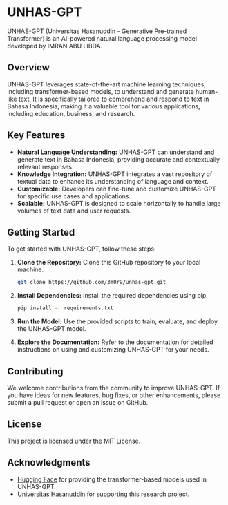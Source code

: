 # UNHAS-GPT

UNHAS-GPT (Universitas Hasanuddin - Generative Pre-trained Transformer) is an AI-powered natural language processing model developed by IMRAN ABU LIBDA.

## Overview

UNHAS-GPT leverages state-of-the-art machine learning techniques, including transformer-based models, to understand and generate human-like text. It is specifically tailored to comprehend and respond to text in Bahasa Indonesia, making it a valuable tool for various applications, including education, business, and research.

## Key Features

- **Natural Language Understanding:** UNHAS-GPT can understand and generate text in Bahasa Indonesia, providing accurate and contextually relevant responses.
- **Knowledge Integration:** UNHAS-GPT integrates a vast repository of textual data to enhance its understanding of language and context.
- **Customizable:** Developers can fine-tune and customize UNHAS-GPT for specific use cases and applications.
- **Scalable:** UNHAS-GPT is designed to scale horizontally to handle large volumes of text data and user requests.

## Getting Started

To get started with UNHAS-GPT, follow these steps:

1. **Clone the Repository:** Clone this GitHub repository to your local machine.

    ```bash
    git clone https://github.com/3m0r9/unhas-gpt.git
    ```

2. **Install Dependencies:** Install the required dependencies using pip.

    ```bash
    pip install -r requirements.txt
    ```

3. **Run the Model:** Use the provided scripts to train, evaluate, and deploy the UNHAS-GPT model.

4. **Explore the Documentation:** Refer to the documentation for detailed instructions on using and customizing UNHAS-GPT for your needs.

## Contributing

We welcome contributions from the community to improve UNHAS-GPT. If you have ideas for new features, bug fixes, or other enhancements, please submit a pull request or open an issue on GitHub.

## License

This project is licensed under the [MIT License](LICENSE).

## Acknowledgments

- [Hugging Face](https://huggingface.co/) for providing the transformer-based models used in UNHAS-GPT.
- [Universitas Hasanuddin](https://unhas.ac.id/) for supporting this research project.

